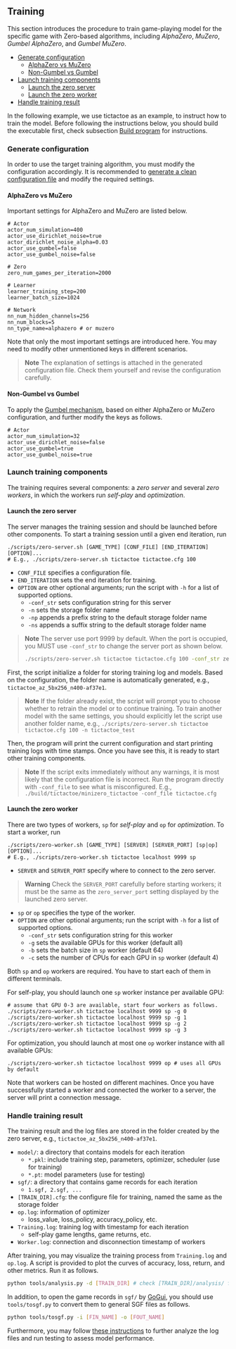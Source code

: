 ## Training

This section introduces the procedure to train game-playing model for the specific game with Zero-based algorithms, including *AlphaZero*, *MuZero*, *Gumbel AlphaZero*, and *Gumbel MuZero*.
* [Generate configuration](#Generate-configuration)
    * [AlphaZero vs MuZero](#AlphaZero-vs-MuZero)
    * [Non-Gumbel vs Gumbel](#Non-Gumbel-vs-Gumbel)
* [Launch training components](#Launch-training-components)
	* [Launch the zero server](#Launch-the-zero-server)
	* [Launch the zero worker](#Launch-the-zero-worker)
* [Handle training result](#Handle-training-result)

In the following example, we use tictactoe as an example, to instruct how to train the model.
Before following the instructions below, you should build the executable first, check subsection [Build program](Setup.md#Build-program) for instructions.

### Generate configuration

In order to use the target training algorithm, you must modify the configuration accordingly.
It is recommended to [generate a clean configuration file](Setup.md#Run-program) and modify the required settings.

#### AlphaZero vs MuZero

Important settings for AlphaZero and MuZero are listed below.
```
# Actor
actor_num_simulation=400
actor_use_dirichlet_noise=true
actor_dirichlet_noise_alpha=0.03
actor_use_gumbel=false
actor_use_gumbel_noise=false

# Zero
zero_num_games_per_iteration=2000

# Learner
learner_training_step=200
learner_batch_size=1024

# Network
nn_num_hidden_channels=256
nn_num_blocks=5
nn_type_name=alphazero # or muzero
```

Note that only the most important settings are introduced here.
You may need to modify other unmentioned keys in different scenarios.
> **Note**
> The explanation of settings is attached in the generated configuration file. Check them yourself and revise the configuration carefully.

#### Non-Gumbel vs Gumbel

To apply the [Gumbel mechanism](https://openreview.net/forum?id=bERaNdoegnO), based on either AlphaZero or MuZero configuration, and further modify the keys as follows.
```
# Actor
actor_num_simulation=32
actor_use_dirichlet_noise=false
actor_use_gumbel=true
actor_use_gumbel_noise=true
```

### Launch training components

The training requires several components: a *zero server* and several *zero workers*, in which the workers run *self-play* and *optimization*.

#### Launch the zero server

The server manages the training session and should be launched before other components. To start a training session until a given end iteration, run
```bash!
./scripts/zero-server.sh [GAME_TYPE] [CONF_FILE] [END_ITERATION] [OPTION]...
# E.g., ./scripts/zero-server.sh tictactoe tictactoe.cfg 100
```
- `CONF_FILE` specifies a configuration file.
- `END_ITERATION` sets the end iteration for training.
- `OPTION` are other optional arguments; run the script with `-h` for a list of supported options.
    - `-conf_str` sets configuration string for this server
    - `-n` sets the storage folder name
    - `-np` appends a prefix string to the default storage folder name
    - `-ns` appends a suffix string to the default storage folder name

> **Note**
> The server use port 9999 by default. When the port is occupied, you MUST use `-conf_str` to change the server port as shown below.
> ```bash
> ./scripts/zero-server.sh tictactoe tictactoe.cfg 100 -conf_str zero_server_port=11111
> ```

First, the script initialize a folder for storing training log and models. Based on the configuration, the folder name is automatically generated, e.g., `tictactoe_az_5bx256_n400-af37e1`.

> **Note**
> If the folder already exist, the script will prompt you to choose whether to retrain the model or to continue training. To train another model with the same settings, you should explicitly let the script use another folder name, e.g.,
> `./scripts/zero-server.sh tictactoe tictactoe.cfg 100 -n tictactoe_test`

Then, the program will print the current configuration and start printing training logs with time stamps. Once you have see this, it is ready to start other training components.

> **Note**
> If the script exits immediately without any warnings, it is most likely that the configuration file is incorrect. Run the program directly with `-conf_file` to see what is misconfigured. E.g., `./build/tictactoe/minizero_tictactoe -conf_file tictactoe.cfg`

#### Launch the zero worker

There are two types of workers, `sp` for *self-play* and `op` for *optimization*. To start a worker, run
```bash!
./scripts/zero-worker.sh [GAME_TYPE] [SERVER] [SERVER_PORT] [sp|op] [OPTION]...
# E.g., ./scripts/zero-worker.sh tictactoe localhost 9999 sp
```
- `SERVER` and `SERVER_PORT` specify where to connect to the zero server.
> **Warning**
> Check the `SERVER_PORT` carefully before starting workers; it must be the same as the `zero_server_port` setting displayed by the launched zero server.
> 
- `sp` or `op` specifies the type of the worker.
- `OPTION` are other optional arguments; run the script with `-h` for a list of supported options.
    - `-conf_str` sets configuration string for this worker
    - `-g` sets the available GPUs for this worker (default all)
    - `-b` sets the batch size in `sp` worker (default 64)
    - `-c` sets the number of CPUs for each GPU in `sp` worker (default 4)

Both `sp` and `op` workers are required. You have to start each of them in different terminals.

For self-play, you should launch one `sp` worker instance per available GPU:
```bash!
# assume that GPU 0-3 are available, start four workers as follows.
./scripts/zero-worker.sh tictactoe localhost 9999 sp -g 0
./scripts/zero-worker.sh tictactoe localhost 9999 sp -g 1
./scripts/zero-worker.sh tictactoe localhost 9999 sp -g 2
./scripts/zero-worker.sh tictactoe localhost 9999 sp -g 3
```

For optimization, you should launch at most one `op` worker instance with all available GPUs:
```bash!
./scripts/zero-worker.sh tictactoe localhost 9999 op # uses all GPUs by default
```

Note that workers can be hosted on different machines. Once you have successfully started a worker and connected the worker to a server, the server will print a connection message.

### Handle training result

The training result and the log files are stored in the folder created by the zero server, e.g., `tictactoe_az_5bx256_n400-af37e1`.
- `model/`: a directory that contains  models for each iteration
    - `*.pkl`:  include training step, parameters, optimizer, scheduler (use for training)
    - `*.pt`:  model parameters (use for testing)
- `sgf/`: a directory that contains game records for each iteration
    - `1.sgf, 2.sgf, ...`
- `[TRAIN_DIR].cfg`: the configure file for training, named the same as the storage folder
- `op.log`: information of optimizer
    - loss_value, loss_policy, accuracy_policy, etc.
- `Training.log`: training log with timestamp for each iteration
    - self-play game lengths, game returns, etc.
- `Worker.log`: connection and disconnection timestamp of workers

After training, you may visualize the training process from `Training.log` and `op.log`. A script is provided to plot the curves of accuracy, loss, return, and other metrics. Run it as follows.
```bash
python tools/analysis.py -d [TRAIN_DIR] # check [TRAIN_DIR]/analysis/ for images
```

In addition, to open the game records in `sgf/` by [GoGui](https://github.com/Remi-Coulom/gogui), you should use `tools/tosgf.py` to convert them to general SGF files as follows.
```bash
python tools/tosgf.py -i [FIN_NAME] -o [FOUT_NAME]
```

Furthermore, you may follow [these instructions](Testing.md) to further analyze the log files and run testing to assess model performance.
